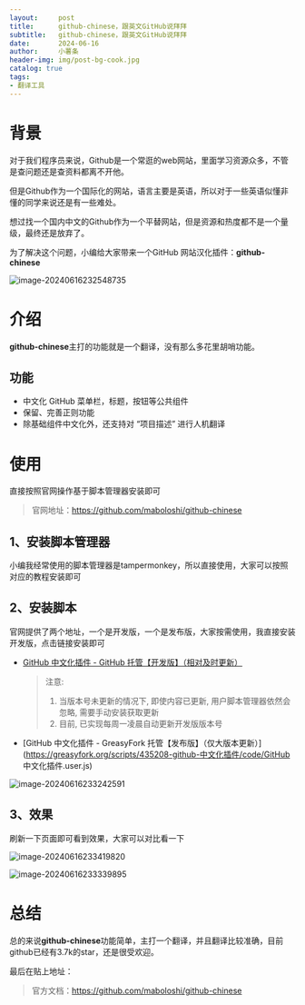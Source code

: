 ```yaml
---
layout:     post
title:      github-chinese，跟英文GitHub说拜拜
subtitle:   github-chinese，跟英文GitHub说拜拜
date:       2024-06-16
author:     小薯条
header-img: img/post-bg-cook.jpg
catalog: true
tags:
- 翻译工具
---
```




# 背景

对于我们程序员来说，Github是一个常逛的web网站，里面学习资源众多，不管是查问题还是查资料都离不开他。

但是Github作为一个国际化的网站，语言主要是英语，所以对于一些英语似懂非懂的同学来说还是有一些难处。

想过找一个国内中文的Github作为一个平替网站，但是资源和热度都不是一个量级，最终还是放弃了。

为了解决这个问题，小编给大家带来一个GitHub 网站汉化插件：**github-chinese**

![image-20240616232548735](https://md-blog-img.oss-cn-hangzhou.aliyuncs.com/202406162325226.png)





# 介绍

**github-chinese**主打的功能就是一个翻译，没有那么多花里胡哨功能。

## 功能

- 中文化 GitHub 菜单栏，标题，按钮等公共组件
-  保留、完善正则功能
- 除基础组件中文化外，还支持对 “项目描述” 进行人机翻译

# 使用

直接按照官网操作基于脚本管理器安装即可

> 官网地址：https://github.com/maboloshi/github-chinese



## 1、安装脚本管理器

小编我经常使用的脚本管理器是tampermonkey，所以直接使用，大家可以按照对应的教程安装即可



## 2、安装脚本

官网提供了两个地址，一个是开发版，一个是发布版，大家按需使用，我直接安装开发版，点击链接安装即可

- [GitHub 中文化插件 - GitHub 托管【开发版】（相对及时更新）](https://github.com/maboloshi/github-chinese/raw/gh-pages/main.user.js)

  > 注意:
  >
  > 1. 当版本号未更新的情况下, 即使内容已更新, 用户脚本管理器依然会忽略, 需要手动安装获取更新
  > 2. 目前, 已实现每周一凌晨自动更新开发版版本号

- [GitHub 中文化插件 - GreasyFork 托管【发布版】（仅大版本更新）](https://greasyfork.org/scripts/435208-github-中文化插件/code/GitHub 中文化插件.user.js)

![image-20240616233242591](https://md-blog-img.oss-cn-hangzhou.aliyuncs.com/202406162332315.png)

## 3、效果

刷新一下页面即可看到效果，大家可以对比看一下

![image-20240616233419820](https://md-blog-img.oss-cn-hangzhou.aliyuncs.com/202406162334665.png)

![image-20240616233339895](https://md-blog-img.oss-cn-hangzhou.aliyuncs.com/202406162333393.png)

# 总结

总的来说**github-chinese**功能简单，主打一个翻译，并且翻译比较准确，目前github已经有3.7k的star，还是很受欢迎。

最后在贴上地址：

>官方文档：https://github.com/maboloshi/github-chinese